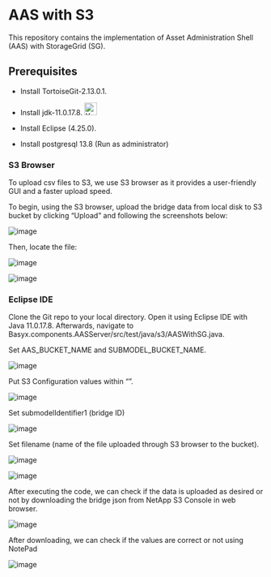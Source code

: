 # AAS with S3

This repository contains the implementation of Asset Administration Shell (AAS) with StorageGrid (SG).

## Prerequisites
 - Install TortoiseGit-2.13.0.1. 

- Install jdk-11.0.17.8. <img src="https://user-images.githubusercontent.com/32246811/216548182-4ca8da82-96e5-4144-bf08-391bef460d08.png" alt="Your image title" width="25"/>

 - Install Eclipse (4.25.0).

 - Install postgresql 13.8 (Run as administrator)

### S3 Browser

To upload csv files to S3, we use S3 browser as it provides a user-friendly GUI and a faster upload speed.

To begin, using the S3 browser, upload the bridge data from local disk to S3 bucket by clicking “Upload” and following the screenshots below:
 
![image](https://user-images.githubusercontent.com/32246811/214176666-e16a92ce-b74d-4fd3-b2e6-ec06f18c87c3.png)
 
 Then, locate the file:
 
![image](https://user-images.githubusercontent.com/32246811/214176736-9f2f3ac3-fe86-4ee8-9433-a56062b940a4.png)

![image](https://user-images.githubusercontent.com/32246811/214176758-cccde9ea-9a80-423f-9720-9cb3a27d9cdf.png)


### Eclipse IDE


Clone the Git repo to your local directory. 
Open it using Eclipse IDE with Java 11.0.17.8.
Afterwards, navigate to Basyx.components.AASServer/src/test/java/s3/AASWithSG.java.



Set AAS_BUCKET_NAME and SUBMODEL_BUCKET_NAME.

 ![image](https://user-images.githubusercontent.com/32246811/214176792-dc38fbe8-c34a-4380-965a-79b07b4e05cf.png)


Put S3 Configuration values within “”.

 ![image](https://user-images.githubusercontent.com/32246811/214176823-0afb47c1-932a-42d7-aaac-33c285eb650f.png)



Set submodelIdentifier1 (bridge ID)

 ![image](https://user-images.githubusercontent.com/32246811/214176837-73b75508-b811-4f29-91c6-5e4c61f73c50.png)



Set filename (name of the file uploaded through S3 browser to the bucket).

![image](https://user-images.githubusercontent.com/32246811/214176852-78c23a72-25a2-45cf-990b-c95c81a8974e.png)
 
 
![image](https://user-images.githubusercontent.com/32246811/214176862-1c248428-5b96-46f0-bea8-1755f08fdc54.png)

 


After executing the code, we can check if the data is uploaded as desired or not by downloading the bridge json from NetApp S3 Console in web browser.

![image](https://user-images.githubusercontent.com/32246811/214176884-27077a14-5f7e-4f6a-9128-f78dbe6ebce0.png)
 

After downloading, we can check if the values are correct or not using NotePad

 ![image](https://user-images.githubusercontent.com/32246811/214176899-25660f8f-7394-4e7c-b1ce-c76c19443bdc.png)


